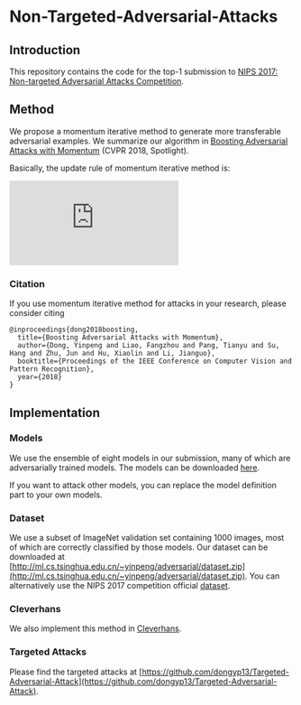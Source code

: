 # Non-Targeted-Adversarial-Attacks

## Introduction
This repository contains the code for the top-1 submission to [NIPS 2017: Non-targeted Adversarial Attacks Competition](https://www.kaggle.com/c/nips-2017-non-targeted-adversarial-attack).

## Method
We propose a momentum iterative method to generate more transferable adversarial examples. We summarize our algorithm in [Boosting Adversarial Attacks with Momentum](https://arxiv.org/pdf/1710.06081.pdf) (CVPR 2018, Spotlight).

Basically, the update rule of momentum iterative method is:

![equation](http://latex.codecogs.com/gif.latex?g_%7Bt&plus;1%7D%20%3D%20%5Cmu%20%5Ccdot%20g_%7Bt%7D%20&plus;%20%5Cfrac%7B%5Cnabla_%7Bx%7DJ%28x_%7Bt%7D%5E%7B*%7D%2Cy%29%7D%7B%5C%7C%5Cnabla_%7Bx%7DJ%28x_%7Bt%7D%5E%7B*%7D%2Cy%29%5C%7C_1%7D%2C%20%5Cquad%20x_%7Bt&plus;1%7D%5E%7B*%7D%20%3D%20%5Cmathrm%7Bclip%7D%28x_%7Bt%7D%5E%7B*%7D%20&plus;%20%5Calpha%5Ccdot%5Cmathrm%7Bsign%7D%28g_%7Bt&plus;1%7D%29%29)


### Citation
If you use momentum iterative method for attacks in your research, please consider citing

    @inproceedings{dong2018boosting,
      title={Boosting Adversarial Attacks with Momentum},
      author={Dong, Yinpeng and Liao, Fangzhou and Pang, Tianyu and Su, Hang and Zhu, Jun and Hu, Xiaolin and Li, Jianguo},
      booktitle={Proceedings of the IEEE Conference on Computer Vision and Pattern Recognition},
      year={2018}
    }

## Implementation

### Models
We use the ensemble of eight models in our submission, many of which are adversarially trained models. The models can be downloaded [here](http://ml.cs.tsinghua.edu.cn/~yinpeng/nips17/nontargeted/models.zip).

If you want to attack other models, you can replace the model definition part to your own models.

### Dataset
We use a subset of ImageNet validation set containing 1000 images, most of which are correctly classified by those models. Our dataset can be downloaded at [http://ml.cs.tsinghua.edu.cn/~yinpeng/adversarial/dataset.zip](http://ml.cs.tsinghua.edu.cn/~yinpeng/adversarial/dataset.zip). You can alternatively use the NIPS 2017 competition official [dataset](https://github.com/tensorflow/cleverhans/tree/master/examples/nips17_adversarial_competition/dataset).

### Cleverhans
We also implement this method in [Cleverhans](https://github.com/tensorflow/cleverhans/blob/master/cleverhans/attacks.py#L454-L605).

### Targeted Attacks
Please find the targeted attacks at [https://github.com/dongyp13/Targeted-Adversarial-Attack](https://github.com/dongyp13/Targeted-Adversarial-Attack).
